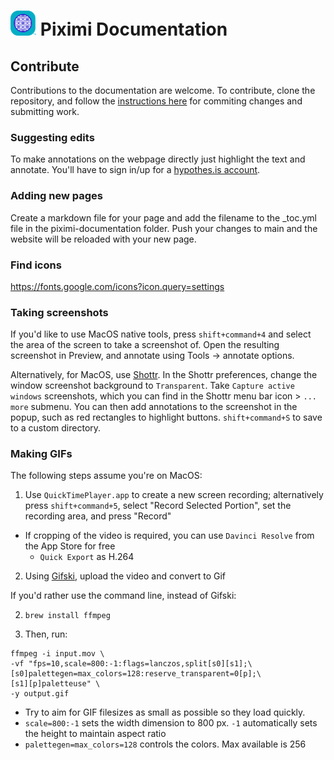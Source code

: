 # <img src="./piximi-documentation/img/piximi_logo_icon.png" alt="piximi-logo-icon" height="40" /> Piximi Documentation

## Contribute

Contributions to the documentation are welcome. To contribute, clone the repository, and follow the [instructions here](https://github.com/piximi/piximi/wiki/contribute#version-control) for commiting changes and submitting work.

### Suggesting edits
To make annotations on the webpage directly just highlight the text and annotate. You'll have to sign in/up for a [hypothes.is account](https://hypothes.is/login).

### Adding new pages
Create a markdown file for your page and add the filename to the _toc.yml file in the piximi-documentation folder. Push your changes to main and the website will be reloaded with your new page.

### Find icons 
https://fonts.google.com/icons?icon.query=settings

### Taking screenshots

If you'd like to use MacOS native tools, press `shift+command+4` and select the area of the screen to take a screenshot of. Open the resulting screenshot in Preview, and annotate using Tools -> annotate options.

Alternatively, for MacOS, use [Shottr](https://shottr.cc/). In the Shottr preferences, change the window screenshot background to `Transparent`. Take `Capture active windows` screenshots, which you can find in the Shottr menu bar icon > `... more` submenu. You can then add annotations to the screenshot in the popup, such as red rectangles to highlight buttons. `shift+command+S` to save to a custom directory.

### Making GIFs

The following steps assume you're on MacOS:

1. Use `QuickTimePlayer.app` to create a new screen recording; alternatively press `shift+command+5`, select "Record Selected Portion", set the recording area, and press "Record"
  - If cropping of the video is required, you can use `Davinci Resolve` from the App Store for free
    - `Quick Export` as H.264

2. Using [Gifski](https://gif.ski/), upload the video and convert to Gif

If you'd rather use the command line, instead of Gifski:

2. `brew install ffmpeg`

3. Then, run:
```
ffmpeg -i input.mov \
-vf "fps=10,scale=800:-1:flags=lanczos,split[s0][s1];\
[s0]palettegen=max_colors=128:reserve_transparent=0[p];\
[s1][p]paletteuse" \
-y output.gif
```
- Try to aim for GIF filesizes as small as possible so they load quickly. 
- `scale=800:-1` sets the width dimension to 800 px. `-1` automatically sets the height to maintain aspect ratio
- `palettegen=max_colors=128` controls the colors. Max available is 256